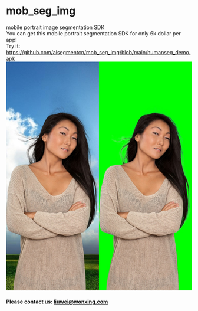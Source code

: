 # mob_seg_img
mobile portrait image segmentation SDK  
You can get this mobile portrait segmentation SDK for only 6k dollar per app!  
Try it:  https://github.com/aisegmentcn/mob_seg_img/blob/main/humanseg_demo.apk  
![Image text](https://github.com/aisegmentcn/mob_seg_img/blob/main/sample.jpg)  
#### Please contact us:  liuwei@wonxing.com  
